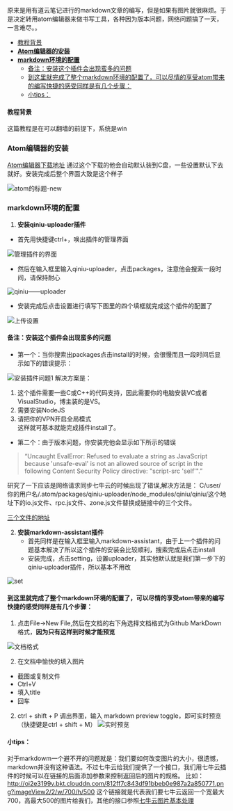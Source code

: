 
 原来是用有道云笔记进行的markdown文章的编写，但是如果有图片就很麻烦。于是决定转用atom编辑器来做书写工具，各种因为版本问题，网络问题搞了一天，一言难尽。。
<!-- toc orderedList:0 depthFrom:1 depthTo:6 -->

  * [教程背景](#教程背景)
* [**Atom编辑器的安装**](#atom编辑器的安装)
* [**markdown环境的配置**](#markdown环境的配置)
  * [备注：安装这个插件会出现蛮多的问题](#备注安装这个插件会出现蛮多的问题)
  * [到这里就完成了整个markdown环境的配置了，可以尽情的享受atom带来的编写快捷的感受同样是有几个步骤：](#到这里就完成了整个markdown环境的配置了可以尽情的享受atom带来的编写快捷的感受同样是有几个步骤)
  * [小tips：](#小tips)

<!-- tocstop -->
#### 教程背景

这篇教程是在可以翻墙的前提下，系统是win

### **Atom编辑器的安装**
[Atom编辑器下载地址](https://atom.io/)
通过这个下载的他会自动默认装到C盘，一些设置默认下去就好。安装完成后整个界面大致是这个样子


![atom的标题-new](http://oi2e3199v.bkt.clouddn.com/c438ae2652ee1fc9652f0d97f893770b.png)


### **markdown环境的配置**
1.  **安装qiniu-uploader插件**
  - 首先用快捷键ctrl+，唤出插件的管理界面

![管理插件的界面](http://oi2e3199v.bkt.clouddn.com/839d57fb3b0e4f03c4a8238d85d6962c.png)
 - 然后在输入框里输入qiniu-uploader，点击packages，注意他会搜索一段时间，请保持耐心

![qiniu——uploader](http://oi2e3199v.bkt.clouddn.com/f597351d3d270343b68089c307392800.png)

 - 安装完成后点击设置进行填写下图里的四个填框就完成这个插件的配置了

![上传设置](http://oi2e3199v.bkt.clouddn.com/4abafa058b4da7b0b55cc83833e48f40.png)

#### 备注：安装这个插件会出现蛮多的问题
- 第一个：当你搜索出packages点击install的时候，会很慢而且一段时间后显示如下的错误提示：

![安装插件问题1](http://oi2e3199v.bkt.clouddn.com/8d8554a71cd05f7a21b2cfe1bb70625e.png)
解决方案是：
 1. 这个插件需要一些C或C++的代码支持，因此需要你的电脑安装VC或者VisualStudio，博主装的是VS。
 2. 需要安装NodeJS
 3. 请把你的VPN开启全局模式<br>
 这样就可基本就能完成插件install了。

- 第二个：由于版本问题，你安装完他会显示如下所示的错误

>“Uncaught EvalError: Refused to evaluate a string as JavaScript because 'unsafe-eval' is not an allowed source of script in the following Content Security Policy directive: "script-src 'self'".”  

 研究了一下应该是网络请求同步七牛云的时候出现了错误,解决方法是：
 C/user/你的用户名/.atom/packages/qiniu-uploader/node_modules/qiniu/qiniu/这个地址下的io.js文件、rpc.js文件、zone.js文件替换成链接中的三个文件。

  [三个文件的地址](https://github.com/jingchen2222/nodejs-sdk.v6/commit/19f5dc7909a6b1e30ead24535a1875615bf68791)

2.  **安装markdown-assistant插件**
    - 首先同样是在输入框里输入markdown-assistant，由于上一个插件的问题基本解决了所以这个插件的安装会比较顺利，搜索完成后点击install
    - 安装完成，点击setting，设置uploader，其实他默认就是我们第一步下的qiniu-uploader插件，所以基本不用改

![set](http://oi2e3199v.bkt.clouddn.com/407587a382ae5c2318e38b788bd632ba.png)



#### 到这里就完成了整个markdown环境的配置了，可以尽情的享受atom带来的编写快捷的感受同样是有几个步骤：
1. 点击File->New File,然后在文档的右下角选择文档格式为Github MarkDown格式，**因为只有这样到时候才能预览**

 ![文档格式](http://oi2e3199v.bkt.clouddn.com/9865bb32c3aa31a52360823c34623114.png)

2. 在文档中愉快的填入图片
- 截图或复制文件
- Ctrl+V
- 填入title
- 回车


2. ctrl + shift + P 调出界面，输入 markdown preview toggle，即可实时预览（快捷键是ctrl + shift + M）
![实时预览](http://oi2e3199v.bkt.clouddn.com/812ff7c843df91bbeb0e987a2a850771.png)



#### 小tips：

对于markdowm一个避不开的问题就是：我们要如何改变图片的大小，很遗憾，markdown并没有这种语法。不过七牛云给我们提供了一个接口，我们用七牛云插件的时候可以在链接的后面添加参数来控制返回后的图片的规格。
比如： http://oi2e3199v.bkt.clouddn.com/812ff7c843df91bbeb0e987a2a850771.png?imageView2/2/w/700/h/500   这个链接就是代表我们要七牛云返回一个宽最大700，高最大500的图片给我们，其他的接口参照[七牛云图片基本处理](https://developer.qiniu.com/dora/manual/1279/basic-processing-images-imageview2)
